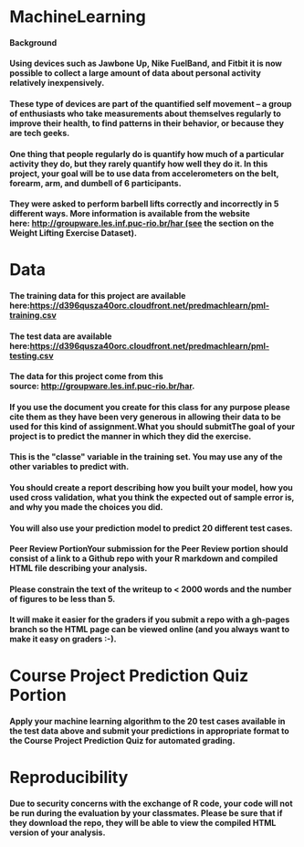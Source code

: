 # MachineLearning
#### Background
#### Using devices such as Jawbone Up, Nike FuelBand, and Fitbit it is now possible to collect a large amount of data about personal activity relatively inexpensively. 
####  These type of devices are part of the quantified self movement – a group of enthusiasts who take measurements about themselves regularly to improve their health, to find patterns in their behavior, or because they are tech geeks. 
####  One thing that people regularly do is quantify how much of a particular activity they do, but they rarely quantify how well they do it. In this project, your goal will be to use data from accelerometers on the belt, forearm, arm, and dumbell of 6 participants. 
####  They were asked to perform barbell lifts correctly and incorrectly in 5 different ways. More information is available from the website here: http://groupware.les.inf.puc-rio.br/har (see the section on the Weight Lifting Exercise Dataset).
# Data
####  The training data for this project are available here:https://d396qusza40orc.cloudfront.net/predmachlearn/pml-training.csv
#### The test data are available here:https://d396qusza40orc.cloudfront.net/predmachlearn/pml-testing.csv
#### The data for this project come from this source: http://groupware.les.inf.puc-rio.br/har. 
#### If you use the document you create for this class for any purpose please cite them as they have been very generous in allowing their data to be used for this kind of assignment.What you should submitThe goal of your project is to predict the manner in which they did the exercise. 
#### This is the "classe" variable in the training set. You may use any of the other variables to predict with. 
#### You should create a report describing how you built your model, how you used cross validation, what you think the expected out of sample error is, and why you made the choices you did. 
#### You will also use your prediction model to predict 20 different test cases.
#### Peer Review PortionYour submission for the Peer Review portion should consist of a link to a Github repo with your R markdown and compiled HTML file describing your analysis. 
#### Please constrain the text of the writeup to < 2000 words and the number of figures to be less than 5. 
#### It will make it easier for the graders if you submit a repo with a gh-pages branch so the HTML page can be viewed online (and you always want to make it easy on graders :-).
# Course Project Prediction Quiz Portion
#### Apply your machine learning algorithm to the 20 test cases available in the test data above and submit your predictions in appropriate format to the Course Project Prediction Quiz for automated grading.
# Reproducibility
#### Due to security concerns with the exchange of R code, your code will not be run during the evaluation by your classmates. Please be sure that if they download the repo, they will be able to view the compiled HTML version of your analysis.
